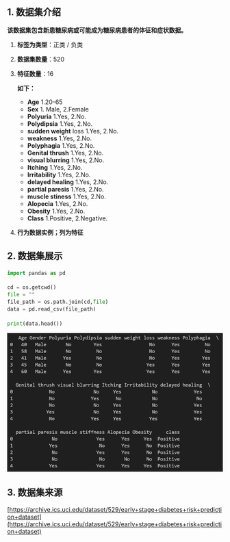 ## 1. 数据集介绍

**该数据集包含新患糖尿病或可能成为糖尿病患者的体征和症状数据。**

1. **标签为类型**：正类 / 负类

2. **数据集数量**：520

3. **特征数量**：16

   **如下：**

   - **Age** 1.20-65
   - **Sex** 1. Male, 2.Female
   - **Polyuria** 1.Yes, 2.No.
   - **Polydipsia** 1.Yes, 2.No.
   - **sudden weight** loss 1.Yes, 2.No.
   - **weakness** 1.Yes, 2.No.
   - **Polyphagia** 1.Yes, 2.No.
   - **Genital thrush** 1.Yes, 2.No.
   - **visual blurring** 1.Yes, 2.No.
   - **Itching** 1.Yes, 2.No.
   - **Irritability** 1.Yes, 2.No.
   - **delayed healing** 1.Yes, 2.No.
   - **partial paresis** 1.Yes, 2.No.
   - **muscle stiness** 1.Yes, 2.No.
   - **Alopecia** 1.Yes, 2.No.
   - **Obesity** 1.Yes, 2.No.
   - **Class** 1.Positive, 2.Negative.

4. **行为数据实例；列为特征**

## 2. 数据集展示

```python
import pandas as pd

cd = os.getcwd()
file = ""
file_path = os.path.join(cd,file)
data = pd.read_csv(file_path)

print(data.head())

```

![1705821979427](image/1.数据集介绍/1705821979427.png)

## 3. 数据集来源

[https://archive.ics.uci.edu/dataset/529/early+stage+diabetes+risk+prediction+dataset](https://archive.ics.uci.edu/dataset/529/early+stage+diabetes+risk+prediction+dataset)
